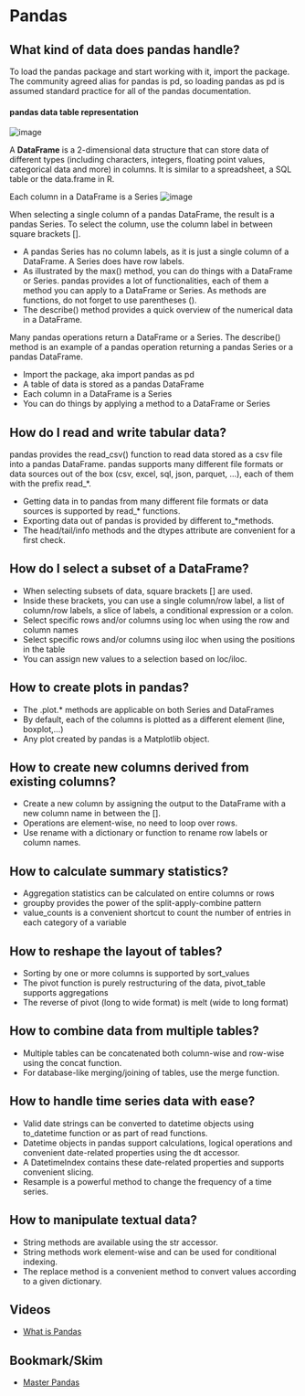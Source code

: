 # Pandas
## What kind of data does pandas handle?
To load the pandas package and start working with it, import the package. The community agreed alias for pandas is pd, so loading pandas as pd is assumed standard practice for all of the pandas documentation.
#### pandas data table representation
![image](https://pandas.pydata.org/pandas-docs/stable/_images/01_table_dataframe.svg)

A **DataFrame** is a 2-dimensional data structure that can store data of different types (including characters, integers, floating point values, categorical data and more) in columns. It is similar to a spreadsheet, a SQL table or the data.frame in R.

Each column in a DataFrame is a Series
![image](https://pandas.pydata.org/pandas-docs/stable/_images/01_table_series.svg)

When selecting a single column of a pandas DataFrame, the result is a pandas Series. To select the column, use the column label in between square brackets [].

- A pandas Series has no column labels, as it is just a single column of a DataFrame. A Series does have row labels.
- As illustrated by the max() method, you can do things with a DataFrame or Series. pandas provides a lot of functionalities, each of them a method you can apply to a DataFrame or Series. As methods are functions, do not forget to use parentheses ().
- The describe() method provides a quick overview of the numerical data in a DataFrame. 

Many pandas operations return a DataFrame or a Series. The describe() method is an example of a pandas operation returning a pandas Series or a pandas DataFrame.
- Import the package, aka import pandas as pd
- A table of data is stored as a pandas DataFrame
- Each column in a DataFrame is a Series
- You can do things by applying a method to a DataFrame or Series
 
## How do I read and write tabular data?

pandas provides the read_csv() function to read data stored as a csv file into a pandas DataFrame. pandas supports many different file formats or data sources out of the box (csv, excel, sql, json, parquet, …), each of them with the prefix read_*.

- Getting data in to pandas from many different file formats or data sources is supported by read_* functions.
- Exporting data out of pandas is provided by different to_*methods.
- The head/tail/info methods and the dtypes attribute are convenient for a first check.

## How do I select a subset of a DataFrame?

- When selecting subsets of data, square brackets [] are used.
- Inside these brackets, you can use a single column/row label, a list of column/row labels, a slice of labels, a conditional expression or a colon.
- Select specific rows and/or columns using loc when using the row and column names
- Select specific rows and/or columns using iloc when using the positions in the table
- You can assign new values to a selection based on loc/iloc.

## How to create plots in pandas?

- The .plot.* methods are applicable on both Series and DataFrames
- By default, each of the columns is plotted as a different element (line, boxplot,…)
- Any plot created by pandas is a Matplotlib object.

## How to create new columns derived from existing columns?

- Create a new column by assigning the output to the DataFrame with a new column name in between the [].
- Operations are element-wise, no need to loop over rows.
- Use rename with a dictionary or function to rename row labels or column names.

## How to calculate summary statistics?

- Aggregation statistics can be calculated on entire columns or rows
- groupby provides the power of the split-apply-combine pattern
- value_counts is a convenient shortcut to count the number of entries in each category of a variable

## How to reshape the layout of tables?

- Sorting by one or more columns is supported by sort_values
- The pivot function is purely restructuring of the data, pivot_table supports aggregations
- The reverse of pivot (long to wide format) is melt (wide to long format)

## How to combine data from multiple tables?

- Multiple tables can be concatenated both column-wise and row-wise using the concat function.
- For database-like merging/joining of tables, use the merge function.

## How to handle time series data with ease?

- Valid date strings can be converted to datetime objects using to_datetime function or as part of read functions.
- Datetime objects in pandas support calculations, logical operations and convenient date-related properties using the dt accessor.
- A DatetimeIndex contains these date-related properties and supports convenient slicing.
- Resample is a powerful method to change the frequency of a time series.

## How to manipulate textual data?

- String methods are available using the str accessor.
- String methods work element-wise and can be used for conditional indexing.
- The replace method is a convenient method to convert values according to a given dictionary.

## Videos
- [What is Pandas](https://www.youtube.com/watch?v=dcqPhpY7tWk&t=391s&ab_channel=PythonProgrammer)
## Bookmark/Skim
- [Master Pandas](https://towardsdatascience.com/be-a-more-efficient-data-scientist-today-master-pandas-with-this-guide-ea362d27386)
